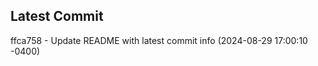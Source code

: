 
## Latest Commit
ffca758 - Update README with latest commit info (2024-08-29 17:00:10 -0400) <Yunxi-Zhou>
